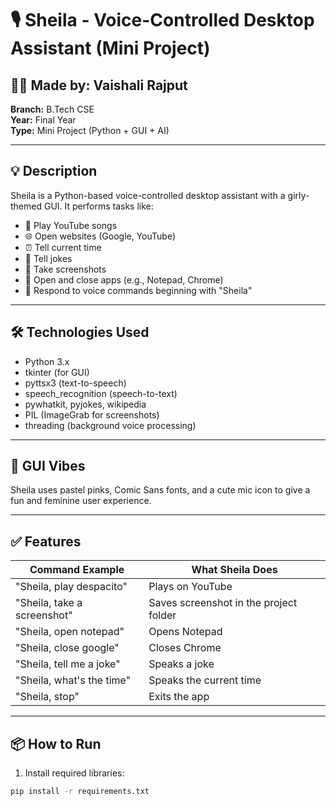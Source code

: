 # 🎙️ Sheila - Voice-Controlled Desktop Assistant (Mini Project)

## 👩‍💻 Made by: Vaishali Rajput  
**Branch:** B.Tech CSE  
**Year:** Final Year  
**Type:** Mini Project (Python + GUI + AI)

---

## 💡 Description
Sheila is a Python-based voice-controlled desktop assistant with a girly-themed GUI. It performs tasks like:

- 🎵 Play YouTube songs
- 🌐 Open websites (Google, YouTube)
- ⏰ Tell current time
- 🤣 Tell jokes
- 📸 Take screenshots
- 🔁 Open and close apps (e.g., Notepad, Chrome)
- 🎤 Respond to voice commands beginning with "Sheila"

---

## 🛠️ Technologies Used
- Python 3.x
- tkinter (for GUI)
- pyttsx3 (text-to-speech)
- speech_recognition (speech-to-text)
- pywhatkit, pyjokes, wikipedia
- PIL (ImageGrab for screenshots)
- threading (background voice processing)

---

## 🎨 GUI Vibes
Sheila uses pastel pinks, Comic Sans fonts, and a cute mic icon to give a fun and feminine user experience.

---

## ✅ Features
| Command Example              | What Sheila Does                        |
|-----------------------------|-----------------------------------------|
| "Sheila, play despacito"     | Plays on YouTube                        |
| "Sheila, take a screenshot"  | Saves screenshot in the project folder  |
| "Sheila, open notepad"       | Opens Notepad                           |
| "Sheila, close google"       | Closes Chrome                           |
| "Sheila, tell me a joke"     | Speaks a joke                           |
| "Sheila, what's the time"    | Speaks the current time                 |
| "Sheila, stop"               | Exits the app                           |

---

## 📦 How to Run
1. Install required libraries:
```bash
pip install -r requirements.txt
